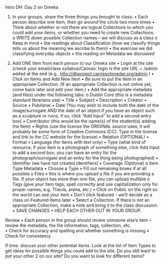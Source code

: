Intro DH:  Day 2 on Omeka
1. In your groups, share the three things you brought to class:
•	Each person describe one Item, then go around the circle two more times
•	Think about whether or not there are logical Collections to which you could add your items, or whether you need to create new Collections.  
o	WRITE down possible Collection names – we will discuss as a class
o	Keep in mind 
•	the readings about Classification (how we classify things tells us about the meaning we ascribe to them)
•	the exercise we did classifying everyday objects 
•	the reading on Metadata we discussed

2. Add ONE item from each person to our Omeka site
•	Login at the site (check your email/class syllabus/Canvas:  login is the site URL + /admin added at the end (e.g., http://dhproject.carrieschroeder.org/admin )
•	Click on Items and Add New Item
•	Be sure to put the item in an appropriate Collection.  (If an appropriate Collection is not online yet, come back later and edit your item.)
•	Add the appropriate metadata (and files) under the following tabs:
o	Dublin Core (this is a metadata standard librarians use)
•	Title
•	Subject
•	Description
•	Creator
•	Source
•	Publisher
•	Date (You may wish to include both the date of the image/surrogate AND the date of an object if you have an object such as a sculpture or ruins; if so, click “Add Input” to add a second entry box)
•	Contributor (this would be the name(s) of the student(s) adding the Item)
•	Rights (use the license the ORIGINAL source uses; it will probably be some form of Creative Commons (CC). Type in the license and link to the CC website for the license)
•	Relation (OPTIONAL)
•	Format
•	Language (for items with text only)
•	Type (what kind of resource; if your item is a photograph of something else, click Add Input to add a second box; you can have an entry for the photograph/surrogate and an entry for the thing being photographed)
•	Identifier (we have not created Identifiers)
•	Coverage (Optional)
o	Item Type Metadata
•	Choose a Type
•	Fill out remaining boxes if at all possible
o	Files 
•	this is where you upload a file if you are providing a file.  If your object has more than one file, you can upload multiple
o	Tags (give your item tags; spell correctly and use capitalization only for proper names, e.g. Thecla, arena, etc.)
•	Click on Public on the right so the world can see your item
•	Don’t click featured – we’ll decide as a class on Featured items later
•	Select a Collection.  If there is not an appropriate Collection, make a note and bring it to the class discussion.
•	SAVE CHANGES
•	HELP EACH OTHER OUT IN YOUR GROUP.

Review
•	Each person in the group should review someone else’s item – review the metadata, the file information, tags, collection, etc.  
•	Check for accuracy and spelling and whether something is missing
•	Check for consistency

If time:  discuss your other potential items.  Look at the list of Item Types to get ideas for possible things you could add to the site.  Do you still want to put your other 2 on our site?  Do you want to look for different items?


